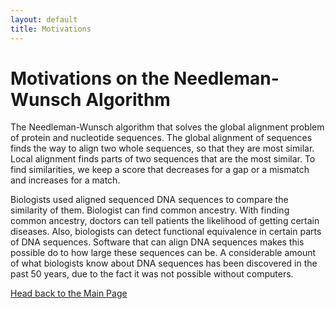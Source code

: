 ```yaml
---
layout: default
title: Motivations
---
```

# Motivations on the Needleman-Wunsch Algorithm

  The Needleman-Wunsch algorithm that solves the global alignment problem of protein
and nucleotide sequences. The global alignment of sequences finds the way to align two whole
sequences, so that they are most similar. Local alignment finds parts of two sequences that are
the most similar. To find similarities, we keep a score that decreases for a gap or a mismatch
and increases for a match.

  Biologists used aligned sequenced DNA sequences to compare the similarity of them.
Biologist can find common ancestry. With finding common ancestry, doctors can tell patients
the likelihood of getting certain diseases. Also, biologists can detect functional equivalence in
certain parts of DNA sequences. Software that can align DNA sequences makes this possible do
to how large these sequences can be. A considerable amount of what biologists know about
DNA sequences has been discovered in the past 50 years, due to the fact it was not possible
without computers.

[Head back to the Main Page](https://jsebcort.github.io/NeedlemanWunsch/)
